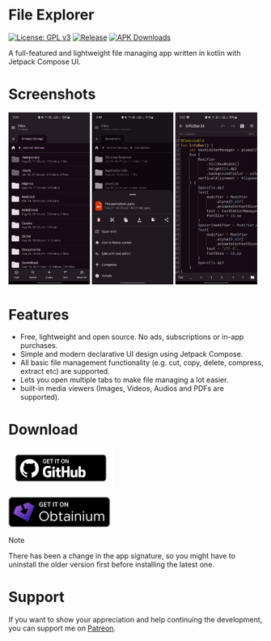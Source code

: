 # File Explorer
[![License: GPL v3](https://img.shields.io/badge/License-GPLv3-blue.svg)](https://www.gnu.org/licenses/gpl-3.0)  [![Release](https://img.shields.io/github/v/release/Raival-e/File-Explorer-Compose?label=Release)](https://github.com/Raival-e/File-Explorer-Compose/releases)  [![APK Downloads](https://img.shields.io/github/downloads/Raival-e/File-Explorer-Compose/total.svg?label=APK%20Downloads)](https://github.com/Raival-e/File-Explorer-Compose/releases)

A full-featured and lightweight file managing app written in kotlin with Jetpack Compose UI.

# Screenshots
<div style="overflow: hidden">
<img src="/assets/home_screen.png" width="32%" /> <img src="/assets/options_dialog.png" width="32%" /> <img src="/assets/text_editor.png" width="32%" />
</div>


# Features
- Free, lightweight and open source. No ads, subscriptions or in-app purchases.
- Simple and modern declarative UI design using Jetpack Compose.
- All basic file management functionality (e.g. cut, copy, delete, compress, extract etc) are supported.
- Lets you open multiple tabs to make file managing a lot easier.
- built-in media viewers (Images, Videos, Audios and PDFs are supported).


# Download
<a href='https://github.com/Raival-e/File-Explorer-Compose/releases'><img alt='Get it on GitHub' height="80" src='assets/get_it_on_github.png'/></a>

<a href='https://apps.obtainium.imranr.dev/redirect?r=obtainium://app/%7B%22id%22%3A%22com.raival.compose.file.explorer%22%2C%22url%22%3A%22https%3A%2F%2Fgithub.com%2FRaival-e%2FFile-Explorer-Compose%22%2C%22author%22%3A%22Raival-e%22%2C%22name%22%3A%22File%20Explorer%22%2C%22preferredApkIndex%22%3A0%2C%22additionalSettings%22%3A%22%7B%5C%22includePrereleases%5C%22%3Afalse%2C%5C%22fallbackToOlderReleases%5C%22%3Atrue%2C%5C%22filterReleaseTitlesByRegEx%5C%22%3A%5C%22%5C%22%2C%5C%22filterReleaseNotesByRegEx%5C%22%3A%5C%22%5C%22%2C%5C%22verifyLatestTag%5C%22%3Afalse%2C%5C%22dontSortReleasesList%5C%22%3Afalse%2C%5C%22useLatestAssetDateAsReleaseDate%5C%22%3Afalse%2C%5C%22releaseTitleAsVersion%5C%22%3Afalse%2C%5C%22trackOnly%5C%22%3Afalse%2C%5C%22versionExtractionRegEx%5C%22%3A%5C%22%5C%22%2C%5C%22matchGroupToUse%5C%22%3A%5C%22%5C%22%2C%5C%22versionDetection%5C%22%3Atrue%2C%5C%22releaseDateAsVersion%5C%22%3Afalse%2C%5C%22useVersionCodeAsOSVersion%5C%22%3Afalse%2C%5C%22apkFilterRegEx%5C%22%3A%5C%22%5C%22%2C%5C%22invertAPKFilter%5C%22%3Afalse%2C%5C%22autoApkFilterByArch%5C%22%3Atrue%2C%5C%22appName%5C%22%3A%5C%22%5C%22%2C%5C%22shizukuPretendToBeGooglePlay%5C%22%3Afalse%2C%5C%22allowInsecure%5C%22%3Afalse%2C%5C%22exemptFromBackgroundUpdates%5C%22%3Afalse%2C%5C%22skipUpdateNotifications%5C%22%3Afalse%2C%5C%22about%5C%22%3A%5C%22%5C%22%7D%22%2C%22overrideSource%22%3Anull%7D'><img alt='Get it on GitHub' height="60" src='assets/badge_obtainium.png'/></a>
> [!NOTE]
> There has been a change in the app signature, so you might have to uninstall the older version first before installing the latest one.


# Support
If you want to show your appreciation and help continuing the development, you can support me on [Patreon](https://patreon.com/Raival?utm_medium=unknown&utm_source=join_link&utm_campaign=creatorshare_creator&utm_content=copyLink).

